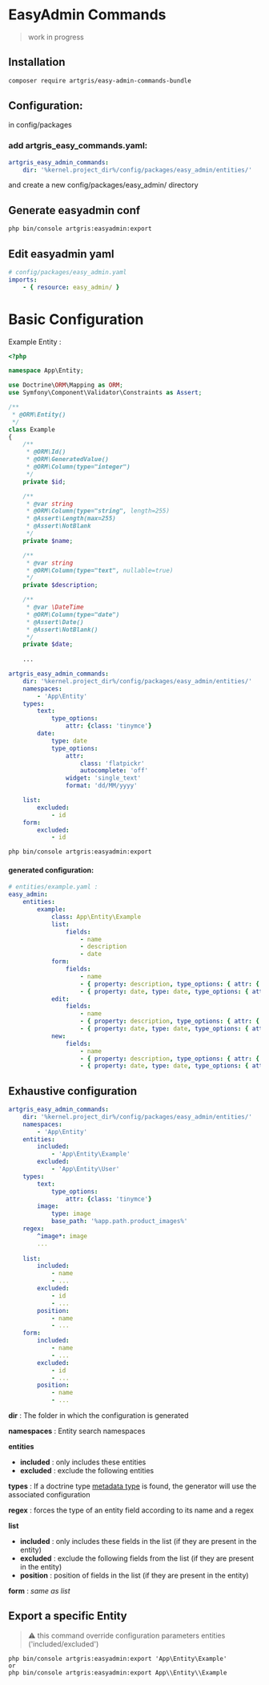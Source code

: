 # EasyAdmin Commands

> work in progress

## Installation

```bash
composer require artgris/easy-admin-commands-bundle
```

## Configuration:

in config/packages
### add artgris_easy_commands.yaml:

```yaml
artgris_easy_admin_commands:
    dir: '%kernel.project_dir%/config/packages/easy_admin/entities/'
```
 
and create a new config/packages/easy_admin/ directory 

## Generate easyadmin conf 

```bash
php bin/console artgris:easyadmin:export
```
## Edit easyadmin yaml

```yaml
# config/packages/easy_admin.yaml
imports:
    - { resource: easy_admin/ }
```

# Basic Configuration

Example Entity :

```php
<?php

namespace App\Entity;

use Doctrine\ORM\Mapping as ORM;
use Symfony\Component\Validator\Constraints as Assert;

/**
 * @ORM\Entity()
 */
class Example
{
    /**
     * @ORM\Id()
     * @ORM\GeneratedValue()
     * @ORM\Column(type="integer")
     */
    private $id;

    /**
     * @var string
     * @ORM\Column(type="string", length=255)
     * @Assert\Length(max=255)
     * @Assert\NotBlank
     */
    private $name;

    /**
     * @var string
     * @ORM\Column(type="text", nullable=true)
     */
    private $description;

    /**
     * @var \DateTime
     * @ORM\Column(type="date")
     * @Assert\Date()
     * @Assert\NotBlank()
     */
    private $date;
    
    ...
```

```yaml
artgris_easy_admin_commands:
    dir: '%kernel.project_dir%/config/packages/easy_admin/entities/'
    namespaces:
        - 'App\Entity'
    types:
        text:
            type_options:
                attr: {class: 'tinymce'}
        date:
            type: date
            type_options:
                attr:
                    class: 'flatpickr'
                    autocomplete: 'off'
                widget: 'single_text'
                format: 'dd/MM/yyyy'

    list:
        excluded: 
            - id
    form:
        excluded: 
            - id
```

```bash
php bin/console artgris:easyadmin:export
```

#### generated configuration:
  
```yaml 
# entities/example.yaml :
easy_admin:
    entities:
        example:
            class: App\Entity\Example
            list:
                fields:
                    - name
                    - description
                    - date
            form:
                fields:
                    - name
                    - { property: description, type_options: { attr: { class: tinymce } } }
                    - { property: date, type: date, type_options: { attr: { class: flatpickr, autocomplete: 'off' }, widget: single_text, format: dd/MM/yyyy } }
            edit:
                fields:
                    - name
                    - { property: description, type_options: { attr: { class: tinymce } } }
                    - { property: date, type: date, type_options: { attr: { class: flatpickr, autocomplete: 'off' }, widget: single_text, format: dd/MM/yyyy } }
            new:
                fields:
                    - name
                    - { property: description, type_options: { attr: { class: tinymce } } }
                    - { property: date, type: date, type_options: { attr: { class: flatpickr, autocomplete: 'off' }, widget: single_text, format: dd/MM/yyyy } }
```

## Exhaustive configuration

```yaml 
artgris_easy_admin_commands:
    dir: '%kernel.project_dir%/config/packages/easy_admin/entities/'
    namespaces:
        - 'App\Entity'
    entities:
        included:
            - 'App\Entity\Example'
        excluded:
            - 'App\Entity\User'
    types:
        text:
            type_options:
                attr: {class: 'tinymce'}
        image:
            type: image
            base_path: '%app.path.product_images%'
    regex:
        ^image*: image
        ...
        
    list:
        included: 
            - name
            - ...
        excluded: 
            - id
            - ...
        position: 
            - name
            - ...
    form:
        included: 
            - name
            - ...
        excluded: 
            - id
            - ...
        position: 
            - name
            - ...
```

**dir** : The folder in which the configuration is generated

**namespaces** : Entity search namespaces

**entities**
- **included** : only includes these entities
- **excluded** : exclude the following entities

**types** : If a doctrine type [metadata type](https://www.doctrine-project.org/projects/doctrine-dbal/en/2.9/reference/types.html) is found, the generator will use the associated configuration

**regex** : forces the type of an entity field according to its name and a regex

**list**
- **included** : only includes these fields in the list (if they are present in the entity)
- **excluded** : exclude the following fields from the list (if they are present in the entity)
- **position** : position of fields in the list (if they are present in the entity)
    
**form** : *same as list*

## Export a specific Entity 

> :warning: this command override configuration parameters entities ('included/excluded')

    php bin/console artgris:easyadmin:export 'App\Entity\Example'
    or  
    php bin/console artgris:easyadmin:export App\\Entity\\Example

